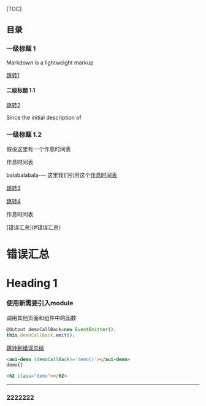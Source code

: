 [TOC]
## 目录

### 一级标题 1

Markdown is a lightweight markup 

[跳转1](#目录)

#### 二级标题 1.1

[跳转2](#目录)

Since the initial description of

### 一级标题 1.2

假设这里有一个作息时间表

<span name="anchor">作息时间表</span>





























balabalabala--- 这里我们引用这个[作息时间表](#anchor)

[跳转3](#目录)













[跳转4](#目录)



<span name="anchor">作息时间表</span>


[错误汇总](#错误汇总）
# 错误汇总
# Heading 1
### 使用新需要引入module
调用其他页面和组件中的函数
```javascript
@Output demoCallBack=new EventEmitter(); 
this.demoCallBack.emit();
```

[跳转到错误总结](https://kanghuihere.github.io/error.md) 

```html
<aui-demo (demoCallBack)='demo()'></aui-demo>
demo{}
```

```html
<h2 class="demo"></h2>
```
---
### 2222222

